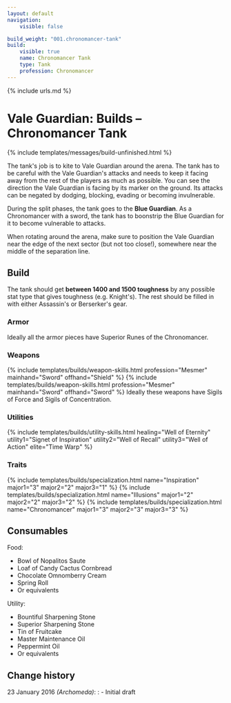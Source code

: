 ```yaml
---
layout: default
navigation:
    visible: false

build_weight: "001.chronomancer-tank"
build:
    visible: true
    name: Chronomancer Tank
    type: Tank
    profession: Chronomancer
---
```

{% include urls.md %}

# Vale Guardian: Builds &ndash; Chronomancer Tank
{% include templates/messages/build-unfinished.html %}

The tank's job is to kite to Vale Guardian around the arena.
The tank has to be careful with the Vale Guardian's attacks and needs to keep it facing away from the rest of the players as much as possible.
You can see the direction the Vale Guardian is facing by its marker on the ground.
Its attacks can be negated by dodging, blocking, evading or becoming invulnerable.

During the split phases, the tank goes to the **Blue Guardian**.
As a Chronomancer with a sword, the tank has to boonstrip the Blue Guardian for it to become vulnerable to attacks.

When rotating around the arena, make sure to position the Vale Guardian near the edge of the next sector (but not too close!), somewhere near the middle of the separation line.

## Build
The tank should get **between 1400 and 1500 toughness** by any possible stat type that gives toughness (e.g. Knight's).
The rest should be filled in with either Assassin's or Berserker's gear.

### Armor
Ideally all the armor pieces have Superior Runes of the Chronomancer.

### Weapons
{% include templates/builds/weapon-skills.html profession="Mesmer" mainhand="Sword" offhand="Shield" %}
{% include templates/builds/weapon-skills.html profession="Mesmer" mainhand="Sword" offhand="Sword" %}
Ideally these weapons have Sigils of Force and Sigils of Concentration.

### Utilities
{% include templates/builds/utility-skills.html healing="Well of Eternity" utility1="Signet of Inspiration" utility2="Well of Recall" utility3="Well of Action" elite="Time Warp" %}

### Traits
{% include templates/builds/specialization.html name="Inspiration" major1="3" major2="2" major3="1" %}
{% include templates/builds/specialization.html name="Illusions" major1="2" major2="2" major3="2" %}
{% include templates/builds/specialization.html name="Chronomancer" major1="3" major2="3" major3="3" %}

## Consumables
Food:

- Bowl of Nopalitos Saute
- Loaf of Candy Cactus Cornbread
- Chocolate Omnomberry Cream
- Spring Roll
- Or equivalents

Utility:

- Bountiful Sharpening Stone
- Superior Sharpening Stone
- Tin of Fruitcake
- Master Maintenance Oil
- Peppermint Oil
- Or equivalents

## Change history
23 January 2016 *(Archomeda)*:
: - Initial draft
